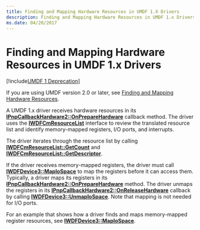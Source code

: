 ```yaml
---
title: Finding and Mapping Hardware Resources in UMDF 1.X Drivers
description: Finding and Mapping Hardware Resources in UMDF 1.x Drivers
ms.date: 04/20/2017
---
```


# Finding and Mapping Hardware Resources in UMDF 1.x Drivers


[!include[UMDF 1 Deprecation](../includes/umdf-1-deprecation.md)]

If you are using UMDF version 2.0 or later, see [Finding and Mapping Hardware Resources](finding-and-mapping-hardware-resources.md).

A UMDF 1.x driver receives hardware resources in its [**IPnpCallbackHardware2::OnPrepareHardware**](/windows-hardware/drivers/ddi/wudfddi/nf-wudfddi-ipnpcallbackhardware2-onpreparehardware) callback method. The driver uses the [**IWDFCmResourceList**](/windows-hardware/drivers/ddi/wudfddi/nn-wudfddi-iwdfcmresourcelist) interface to review the translated resource list and identify memory-mapped registers, I/O ports, and interrupts.

The driver iterates through the resource list by calling [**IWDFCmResourceList::GetCount**](/windows-hardware/drivers/ddi/wudfddi/nf-wudfddi-iwdfcmresourcelist-getcount) and [**IWDFCmResourceList::GetDescriptor**](/windows-hardware/drivers/ddi/wudfddi/nf-wudfddi-iwdfcmresourcelist-getdescriptor).

If the driver receives memory-mapped registers, the driver must call [**IWDFDevice3::MapIoSpace**](/windows-hardware/drivers/ddi/wudfddi/nf-wudfddi-iwdfdevice3-mapiospace) to map the registers before it can access them. Typically, a driver maps its registers in its [**IPnpCallbackHardware2::OnPrepareHardware**](/windows-hardware/drivers/ddi/wudfddi/nf-wudfddi-ipnpcallbackhardware2-onpreparehardware) method. The driver unmaps the registers in its [**IPnpCallbackHardware2::OnReleaseHardware**](/windows-hardware/drivers/ddi/wudfddi/nf-wudfddi-ipnpcallbackhardware2-onreleasehardware) callback by calling [**IWDFDevice3::UnmapIoSpace**](/windows-hardware/drivers/ddi/wudfddi/nf-wudfddi-iwdfdevice3-unmapiospace). Note that mapping is not needed for I/O ports.

For an example that shows how a driver finds and maps memory-mapped register resources, see [**IWDFDevice3::MapIoSpace**](/windows-hardware/drivers/ddi/wudfddi/nf-wudfddi-iwdfdevice3-mapiospace).

 

